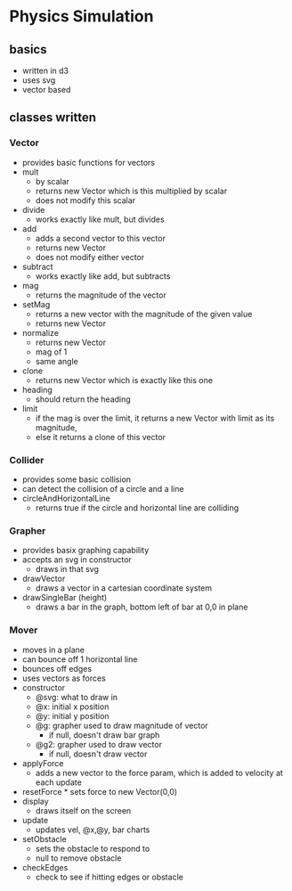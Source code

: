 # Physics Simulation

## basics
  * written in d3
  * uses svg
  * vector based

## classes written
### Vector
   * provides basic functions for vectors
   * mult
     * by scalar
     * returns new Vector which is this multiplied by scalar
     * does not modify this scalar
   * divide
     * works exactly like mult, but divides
   * add
     * adds a second vector to this vector
     * returns new Vector
     * does not modify either vector
   * subtract
     * works exactly like add, but subtracts
   * mag
     * returns the magnitude of the vector
   * setMag
     * returns a new vector with the magnitude of the  given value
     * returns new Vector
   * normalize
     * returns new Vector
     * mag of 1
     * same angle
   * clone
     * returns new Vector which is exactly like this one
   * heading
     * should return the heading
   * limit
     * if the mag is over the limit, it returns a new Vector with limit as its magnitude, 
     * else it returns a clone of this vector
     
### Collider
   * provides some basic collision
   * can detect the collision of a circle and a line
   * circleAndHorizontalLine
       * returns true if the circle and horizontal line are colliding
       
### Grapher
   * provides basix graphing capability
   * accepts an svg in constructor
     * draws in that svg
   * drawVector
     * draws a vector in a cartesian coordinate system
   * drawSingleBar (height)
     * draws a bar in the graph, bottom left of bar at 0,0 in plane

### Mover 
   * moves in a plane
   * can bounce off 1 horizontal line 
   * bounces off edges
   * uses vectors as forces
   * constructor
      * @svg: what to draw in
      * @x: initial x position
      * @y: initial y position
      * @g:  grapher used to draw magnitude of vector
        * if null, doesn't draw bar graph
      * @g2:  grapher used to draw vector
        * if null, doesn't draw vector
   * applyForce
     * adds a new vector to the force param, which is added to velocity at each update
   * resetForce
    * sets force to new Vector(0,0)
   * display
     * draws itself on the screen
   * update
     * updates vel, @x,@y, bar charts
   * setObstacle
     * sets the obstacle to respond to
     * null to remove obstacle
   * checkEdges
     * check to see if hitting edges or obstacle
     

